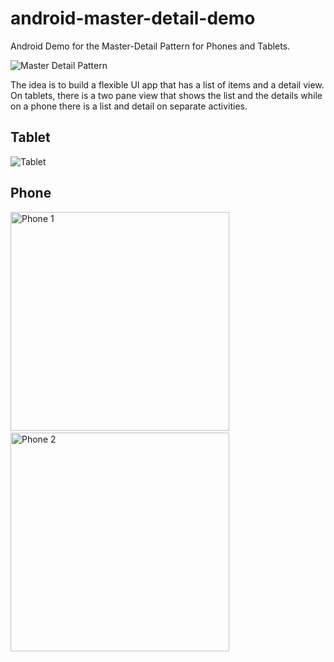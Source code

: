 android-master-detail-demo
==========================

Android Demo for the Master-Detail Pattern for Phones and Tablets.

![Master Detail Pattern](http://developer.android.com/images/training/basics/fragments-screen-mock.png)

The idea is to build a flexible UI app that has a list of items and a detail view. On tablets, there is a two pane view that shows the list and the details while on a phone there is a list and detail on separate activities.

## Tablet

![Tablet](http://i.imgur.com/qXjBcuL.png)

## Phone

<img src="http://i.imgur.com/JHwjiJo.png" width="350" alt="Phone 1" />
&nbsp;
<img src="http://i.imgur.com/IFS7Pxh.png" width="350" alt="Phone 2" />
